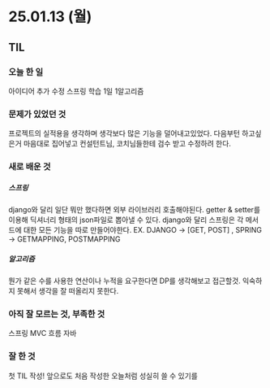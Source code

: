 # 25.01.13 (월)

## TIL

### 오늘 한 일
아이디어 추가 수정
스프링 학습
1일 1알고리즘

### 문제가 있었던 것
프로젝트의 실적용을 생각하며 생각보다 많은 기능을 덜어내고있었다.
다음부턴 하고싶은거 마음대로 집어넣고 컨설턴트님, 코치님들한테 검수 받고 수정하려 한다.

### 새로 배운 것

##### 스프링
django와 달리 일단 뭐만 했다하면 외부 라이브러리 호출해야된다.
getter & setter를 이용해 딕셔너리 형태의 json파일로 뽑아낼 수 있다.
django와 달리 스프링은 각 메서드에 대한 모든 기능을 따로 만들어야한다.
EX. DJANGO -> [GET, POST] , SPRING -> GETMAPPING, POSTMAPPING

##### 알고리즘
뭔가 같은 수를 사용한 연산이나 누적을 요구한다면 DP를 생각해보고 접근할것.
익숙하지 못해서 생각을 잘 떠올리지 못한다.

### 아직 잘 모르는 것, 부족한 것
스프링
MVC 흐름
자바

### 잘 한 것
첫 TIL 작성!
앞으로도 처음 작성한 오늘처럼 성실히 쓸 수 있기를